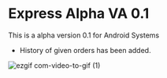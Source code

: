 # Express Alpha VA 0.1

This is a alpha version 0.1 for Android Systems

- History of given orders has been added.


![ezgif com-video-to-gif (1)](https://user-images.githubusercontent.com/49036494/97219488-26227080-17db-11eb-8b6a-734a9ec3b93f.gif)
